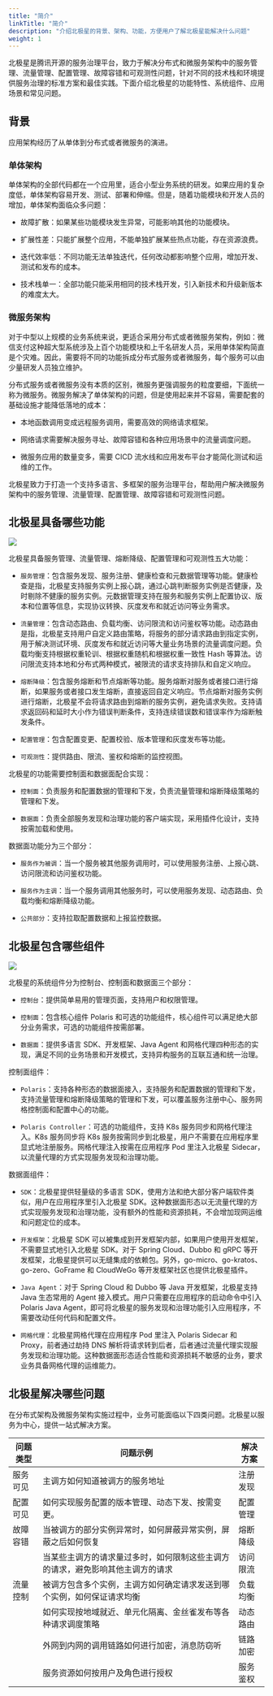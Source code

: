 ```yaml
---
title: "简介"
linkTitle: "简介"
description: "介绍北极星的背景、架构、功能，方便用户了解北极星能解决什么问题"
weight: 1
---
```


北极星是腾讯开源的服务治理平台，致力于解决分布式和微服务架构中的服务管理、流量管理、配置管理、故障容错和可观测性问题，针对不同的技术栈和环境提供服务治理的标准方案和最佳实践。下面介绍北极星的功能特性、系统组件、应用场景和常见问题。

## 背景

应用架构经历了从单体到分布式或者微服务的演进。

### 单体架构

单体架构的全部代码都在一个应用里，适合小型业务系统的研发。如果应用的复杂度低，单体架构容易开发、测试、部署和伸缩。但是，随着功能模块和开发人员的增加，单体架构面临众多问题：

- 故障扩散：如果某些功能模块发生异常，可能影响其他的功能模块。

- 扩展性差：只能扩展整个应用，不能单独扩展某些热点功能，存在资源浪费。

- 迭代效率低：不同功能无法单独迭代，任何改动都影响整个应用，增加开发、测试和发布的成本。

- 技术栈单一：全部功能只能采用相同的技术栈开发，引入新技术和升级新版本的难度太大。

### 微服务架构

对于中型以上规模的业务系统来说，更适合采用分布式或者微服务架构，例如：微信支付这种超大型系统涉及上百个功能模块和上千名研发人员，采用单体架构简直是个灾难。因此，需要将不同的功能拆成分布式服务或者微服务，每个服务可以由少量研发人员独立维护。

分布式服务或者微服务没有本质的区别，微服务更强调服务的粒度要细，下面统一称为微服务。微服务解决了单体架构的问题，但是使用起来并不容易，需要配套的基础设施才能降低落地的成本：

- 本地函数调用变成远程服务调用，需要高效的网络请求框架。

- 网络请求需要解决服务寻址、故障容错和各种应用场景中的流量调度问题。

- 微服务应用的数量变多，需要 CICD 流水线和应用发布平台才能简化测试和运维的工作。

北极星致力于打造一个支持多语言、多框架的服务治理平台，帮助用户解决微服务架构中的服务管理、流量管理、配置管理、故障容错和可观测性问题。

## 北极星具备哪些功能

![](../图片/简介/功能特性.png)

北极星具备服务管理、流量管理、熔断降级、配置管理和可观测性五大功能：

- `服务管理`：包含服务发现、服务注册、健康检查和元数据管理等功能。健康检查是指，北极星支持服务实例上报心跳，通过心跳判断服务实例是否健康，及时剔除不健康的服务实例。元数据管理支持在服务和服务实例上配置协议、版本和位置等信息，实现协议转换、灰度发布和就近访问等业务需求。

- `流量管理`：包含动态路由、负载均衡、访问限流和访问鉴权等功能。动态路由是指，北极星支持用户自定义路由策略，将服务的部分请求路由到指定实例，用于解决测试环境、灰度发布和就近访问等大量业务场景的流量调度问题。负载均衡支持根据权重轮训、根据权重随机和根据权重一致性 Hash 等算法。访问限流支持本地和分布式两种模式，被限流的请求支持排队和自定义响应。

- `熔断降级`：包含服务熔断和节点熔断等功能。服务熔断对服务或者接口进行熔断，如果服务或者接口发生熔断，直接返回自定义响应。节点熔断对服务实例进行熔断，北极星不会将请求路由到熔断的服务实例，避免请求失败。支持请求返回码和延时大小作为错误判断条件，支持连续错误数和错误率作为熔断触发条件。

- `配置管理`：包含配置变更、配置校验、版本管理和灰度发布等功能。

- `可观测性`：提供路由、限流、鉴权和熔断的监控视图。

北极星的功能需要控制面和数据面配合实现：

- `控制面`：负责服务和配置数据的管理和下发，负责流量管理和熔断降级策略的管理和下发。

- `数据面`：负责全部服务发现和治理功能的客户端实现，采用插件化设计，支持按需加载和使用。

数据面功能分为三个部分：

- `服务作为被调`：当一个服务被其他服务调用时，可以使用服务注册、上报心跳、访问限流和访问鉴权功能。

- `服务作为主调`：当一个服务调用其他服务时，可以使用服务发现、动态路由、负载均衡和熔断降级功能。

- `公共部分`：支持拉取配置数据和上报监控数据。

## 北极星包含哪些组件

![](../图片/简介/系统组件.png)

北极星的系统组件分为控制台、控制面和数据面三个部分：

- `控制台`：提供简单易用的管理页面，支持用户和权限管理。

- `控制面`：包含核心组件 Polaris 和可选的功能组件，核心组件可以满足绝大部分业务需求，可选的功能组件按需部署。

- `数据面`：提供多语言 SDK、开发框架、Java Agent 和网格代理四种形态的实现，满足不同的业务场景和开发模式，支持异构服务的互联互通和统一治理。

控制面组件：

- `Polaris`：支持各种形态的数据面接入，支持服务和配置数据的管理和下发，支持流量管理和熔断降级策略的管理和下发，可以覆盖服务注册中心、服务网格控制面和配置中心的功能。

- `Polaris Controller`：可选的功能组件，支持 K8s 服务同步和网格代理注入。K8s 服务同步将 K8s 服务按需同步到北极星，用户不需要在应用程序里显式地注册服务。网格代理注入按需在应用程序 Pod 里注入北极星 Sidecar，以流量代理的方式实现服务发现和治理功能。

数据面组件：

- `SDK`：北极星提供轻量级的多语言 SDK，使用方法和绝大部分客户端软件类似，用户在应用程序里引入北极星 SDK。这种数据面形态以无流量代理的方式实现服务发现和治理功能，没有额外的性能和资源损耗，不会增加现网运维和问题定位的成本。

- `开发框架`：北极星 SDK 可以被集成到开发框架内部，如果用户使用开发框架，不需要显式地引入北极星 SDK。对于 Spring Cloud、Dubbo 和 gRPC 等开发框架，北极星提供可以无缝集成的依赖包。另外，go-micro、go-kratos、go-zero、GoFrame 和 CloudWeGo 等开发框架社区也提供北极星插件。

- `Java Agent`：对于 Spring Cloud 和 Dubbo 等 Java 开发框架，北极星支持 Java 生态常用的 Agent 接入模式。用户只需要在应用程序的启动命令中引入 Polaris Java Agent，即可将北极星的服务发现和治理功能引入应用程序，不需要改动任何代码和配置文件。

- `网格代理`：北极星网格代理在应用程序 Pod 里注入 Polaris Sidecar 和 Proxy，前者通过劫持 DNS 解析将请求转到后者，后者通过流量代理实现服务发现和治理功能。这种数据面形态适合性能和资源损耗不敏感的业务，要求业务具备网格代理的运维能力。

## 北极星解决哪些问题

在分布式架构及微服务架构实施过程中，业务可能面临以下四类问题。北极星以服务为中心，提供一站式解决方案。

| 问题类型 | 问题示例                                                                       | 解决方案 |
| -------- | ------------------------------------------------------------------------------ | -------- |
| 服务可见 | 主调方如何知道被调方的服务地址                                                 | 注册发现 |
| 配置可见 | 如何实现服务配置的版本管理、动态下发、按需变更。                               | 配置管理 |
| 故障容错 | 当被调方的部分实例异常时，如何屏蔽异常实例，屏蔽之后如何恢复                   | 熔断降级 |
|          | 当某些主调方的请求量过多时，如何限制这些主调方的请求，避免影响其他主调方的请求 | 访问限流 |
| 流量控制 | 被调方包含多个实例，主调方如何确定请求发送到哪个实例，如何保证请求均衡         | 负载均衡 |
|          | 如何实现按地域就近、单元化隔离、金丝雀发布等各种请求调度策略                   | 动态路由 |
|          | 外网到内网的调用链路如何进行加密，消息防窃听                                   | 链路加密 |
|          | 服务资源如何按用户及角色进行授权                                               | 服务鉴权 |
